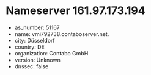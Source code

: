 # Nameserver 161.97.173.194

* as_number: 51167
* name: vmi792738.contaboserver.net.
* city: Düsseldorf
* country: DE
* organization: Contabo GmbH
* version: Unknown
* dnssec: false
